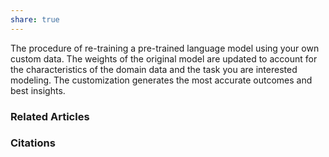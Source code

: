 ```yaml
---
share: true
---
```


The procedure of re-training a pre-trained language model using your own custom data. The weights of the original model are updated to account for the characteristics of the domain data and the task you are interested modeling. The customization generates the most accurate outcomes and best insights.

### Related Articles

### Citations

